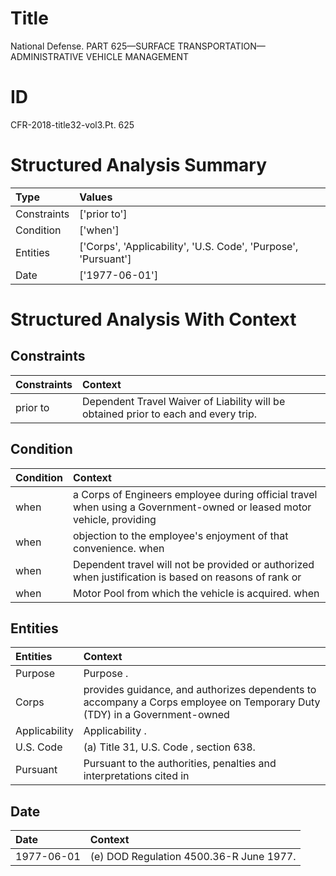 # Title

 National Defense. PART 625—SURFACE TRANSPORTATION—ADMINISTRATIVE VEHICLE MANAGEMENT


# ID

 CFR-2018-title32-vol3.Pt. 625


# Structured Analysis Summary

| Type        | Values                                                         |
|:------------|:---------------------------------------------------------------|
| Constraints | ['prior to']                                                   |
| Condition   | ['when']                                                       |
| Entities    | ['Corps', 'Applicability', 'U.S. Code', 'Purpose', 'Pursuant'] |
| Date        | ['1977-06-01']                                                 |


# Structured Analysis With Context

 


## Constraints

| Constraints   | Context                                                                              |
|:--------------|:-------------------------------------------------------------------------------------|
| prior to      | Dependent Travel Waiver of Liability will be obtained prior to  each and every trip. |


## Condition

| Condition   | Context                                                                                                               |
|:------------|:----------------------------------------------------------------------------------------------------------------------|
| when        | a Corps of Engineers employee during official travel when using a Government-owned or leased motor vehicle, providing |
| when        | objection to the employee's enjoyment of that convenience. when                                                       |
| when        | Dependent travel will not be provided or authorized when justification is based on reasons of rank or                 |
| when        | Motor Pool from which the vehicle is acquired. when                                                                   |


## Entities

| Entities      | Context                                                                                                                  |
|:--------------|:-------------------------------------------------------------------------------------------------------------------------|
| Purpose       | Purpose .                                                                                                                |
| Corps         | provides guidance, and authorizes dependents to accompany a Corps employee on Temporary Duty (TDY) in a Government-owned |
| Applicability | Applicability .                                                                                                          |
| U.S. Code     | (a) Title 31,  U.S. Code , section 638.                                                                                  |
| Pursuant      | Pursuant to the authorities, penalties and interpretations cited in                                                      |


## Date

| Date       | Context                                 |
|:-----------|:----------------------------------------|
| 1977-06-01 | (e) DOD Regulation 4500.36-R June 1977. |


